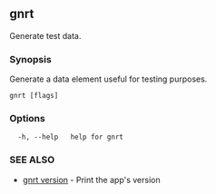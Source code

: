 ## gnrt

Generate test data.

### Synopsis

Generate a data element useful for testing purposes.

```
gnrt [flags]
```

### Options

```
  -h, --help   help for gnrt
```

### SEE ALSO

* [gnrt version](gnrt_version.md)	 - Print the app's version


